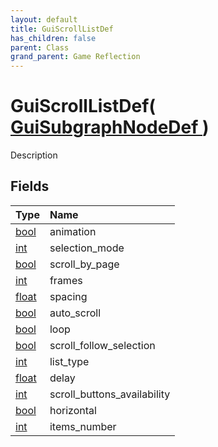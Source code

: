 ```yaml
---
layout: default
title: GuiScrollListDef
has_children: false
parent: Class
grand_parent: Game Reflection
---
```

# GuiScrollListDef( [ GuiSubgraphNodeDef ](/docs/game-reflection/classes/gui_subgraph_node_def) )
Description 

## Fields

| Type | Name |
|:-------------|:--------------|
| [bool](/docs/game-reflection/components/bool) | animation |
| [int](/docs/game-reflection/enums/int) | selection_mode |
| [bool](/docs/game-reflection/components/bool) | scroll_by_page |
| [int](/docs/game-reflection/enums/int) | frames |
| [float](/docs/game-reflection/components/float) | spacing |
| [bool](/docs/game-reflection/components/bool) | auto_scroll |
| [bool](/docs/game-reflection/components/bool) | loop |
| [bool](/docs/game-reflection/components/bool) | scroll_follow_selection |
| [int](/docs/game-reflection/enums/int) | list_type |
| [float](/docs/game-reflection/components/float) | delay |
| [int](/docs/game-reflection/enums/int) | scroll_buttons_availability |
| [bool](/docs/game-reflection/components/bool) | horizontal |
| [int](/docs/game-reflection/enums/int) | items_number |

